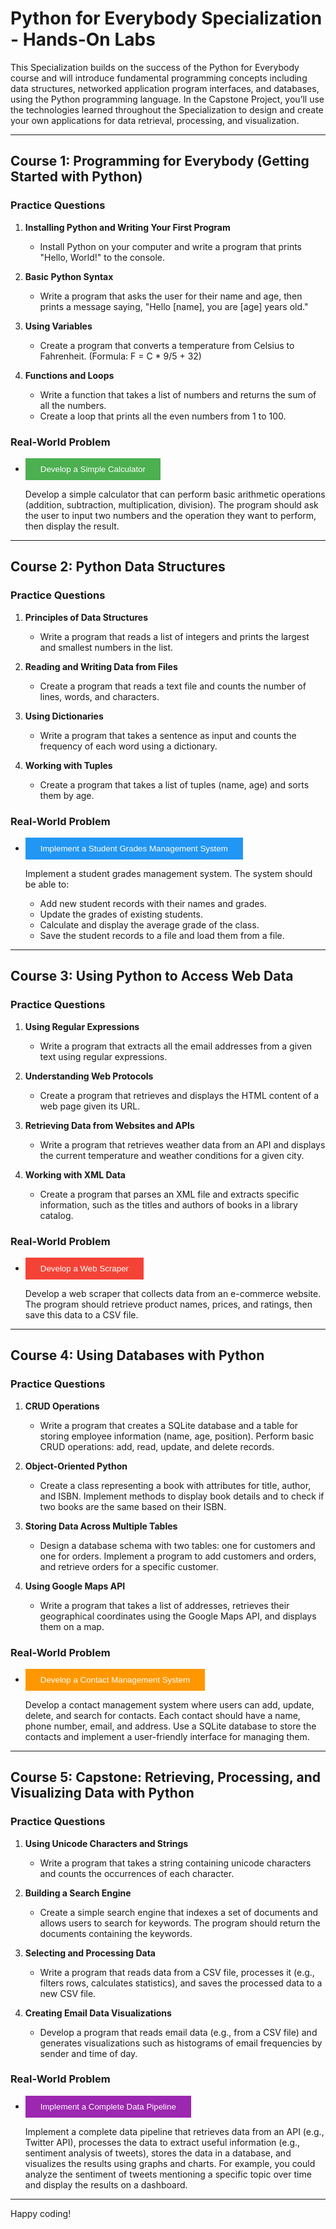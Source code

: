 # Python for Everybody Specialization - Hands-On Labs

This Specialization builds on the success of the Python for Everybody course and will introduce fundamental programming concepts including data structures, networked application program interfaces, and databases, using the Python programming language. In the Capstone Project, you’ll use the technologies learned throughout the Specialization to design and create your own applications for data retrieval, processing, and visualization.

---

## Course 1: Programming for Everybody (Getting Started with Python)

### Practice Questions

1. **Installing Python and Writing Your First Program**
    - Install Python on your computer and write a program that prints "Hello, World!" to the console.

2. **Basic Python Syntax**
    - Write a program that asks the user for their name and age, then prints a message saying, "Hello [name], you are [age] years old."

3. **Using Variables**
    - Create a program that converts a temperature from Celsius to Fahrenheit. (Formula: F = C * 9/5 + 32)

4. **Functions and Loops**
    - Write a function that takes a list of numbers and returns the sum of all the numbers.
    - Create a loop that prints all the even numbers from 1 to 100.

### Real-World Problem

- <button style="background-color:#4CAF50; color: white; border: none; padding: 10px 24px;">Develop a Simple Calculator</button>

  Develop a simple calculator that can perform basic arithmetic operations (addition, subtraction, multiplication, division). The program should ask the user to input two numbers and the operation they want to perform, then display the result.

---

## Course 2: Python Data Structures

### Practice Questions

1. **Principles of Data Structures**
    - Write a program that reads a list of integers and prints the largest and smallest numbers in the list.

2. **Reading and Writing Data from Files**
    - Create a program that reads a text file and counts the number of lines, words, and characters.

3. **Using Dictionaries**
    - Write a program that takes a sentence as input and counts the frequency of each word using a dictionary.

4. **Working with Tuples**
    - Create a program that takes a list of tuples (name, age) and sorts them by age.

### Real-World Problem

- <button style="background-color:#2196F3; color: white; border: none; padding: 10px 24px;">Implement a Student Grades Management System</button>

  Implement a student grades management system. The system should be able to:
  - Add new student records with their names and grades.
  - Update the grades of existing students.
  - Calculate and display the average grade of the class.
  - Save the student records to a file and load them from a file.

---

## Course 3: Using Python to Access Web Data

### Practice Questions

1. **Using Regular Expressions**
    - Write a program that extracts all the email addresses from a given text using regular expressions.

2. **Understanding Web Protocols**
    - Create a program that retrieves and displays the HTML content of a web page given its URL.

3. **Retrieving Data from Websites and APIs**
    - Write a program that retrieves weather data from an API and displays the current temperature and weather conditions for a given city.

4. **Working with XML Data**
    - Create a program that parses an XML file and extracts specific information, such as the titles and authors of books in a library catalog.

### Real-World Problem

- <button style="background-color:#f44336; color: white; border: none; padding: 10px 24px;">Develop a Web Scraper</button>

  Develop a web scraper that collects data from an e-commerce website. The program should retrieve product names, prices, and ratings, then save this data to a CSV file.

---

## Course 4: Using Databases with Python

### Practice Questions

1. **CRUD Operations**
    - Write a program that creates a SQLite database and a table for storing employee information (name, age, position). Perform basic CRUD operations: add, read, update, and delete records.

2. **Object-Oriented Python**
    - Create a class representing a book with attributes for title, author, and ISBN. Implement methods to display book details and to check if two books are the same based on their ISBN.

3. **Storing Data Across Multiple Tables**
    - Design a database schema with two tables: one for customers and one for orders. Implement a program to add customers and orders, and retrieve orders for a specific customer.

4. **Using Google Maps API**
    - Write a program that takes a list of addresses, retrieves their geographical coordinates using the Google Maps API, and displays them on a map.

### Real-World Problem

- <button style="background-color:#ff9800; color: white; border: none; padding: 10px 24px;">Develop a Contact Management System</button>

  Develop a contact management system where users can add, update, delete, and search for contacts. Each contact should have a name, phone number, email, and address. Use a SQLite database to store the contacts and implement a user-friendly interface for managing them.

---

## Course 5: Capstone: Retrieving, Processing, and Visualizing Data with Python

### Practice Questions

1. **Using Unicode Characters and Strings**
    - Write a program that takes a string containing unicode characters and counts the occurrences of each character.

2. **Building a Search Engine**
    - Create a simple search engine that indexes a set of documents and allows users to search for keywords. The program should return the documents containing the keywords.

3. **Selecting and Processing Data**
    - Write a program that reads data from a CSV file, processes it (e.g., filters rows, calculates statistics), and saves the processed data to a new CSV file.

4. **Creating Email Data Visualizations**
    - Develop a program that reads email data (e.g., from a CSV file) and generates visualizations such as histograms of email frequencies by sender and time of day.

### Real-World Problem

- <button style="background-color:#9c27b0; color: white; border: none; padding: 10px 24px;">Implement a Complete Data Pipeline</button>

  Implement a complete data pipeline that retrieves data from an API (e.g., Twitter API), processes the data to extract useful information (e.g., sentiment analysis of tweets), stores the data in a database, and visualizes the results using graphs and charts. For example, you could analyze the sentiment of tweets mentioning a specific topic over time and display the results on a dashboard.

---

Happy coding!
